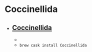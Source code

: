 # Coccinellida
- [Coccinellida](https://coccinellida.sourceforge.io/)
  - 
  - 
  - `brew cask install Coccinellida`
